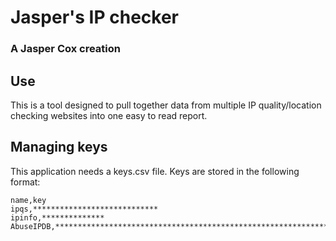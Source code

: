 # Jasper's IP checker 

### A Jasper Cox creation 



## Use 

This is a tool designed to pull together data from multiple IP quality/location checking websites into one easy to read report. 

## Managing keys 

This application needs a keys.csv file. Keys are stored in the following format: 

```csv 
name,key 
ipqs,****************************
ipinfo,**************
AbuseIPDB,********************************************************************************